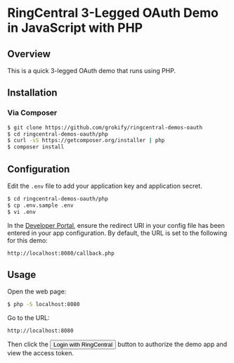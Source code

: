 RingCentral 3-Legged OAuth Demo in JavaScript with PHP
==========================================================

## Overview

This is a quick 3-legged OAuth demo that runs using PHP.

## Installation

### Via Composer

```bash
$ git clone https://github.com/grokify/ringcentral-demos-oauth
$ cd ringcentral-demos-oauth/php
$ curl -sS https://getcomposer.org/installer | php
$ composer install
```

## Configuration

Edit the `.env` file to add your application key and application secret.

```bash
$ cd ringcentral-demos-oauth/php
$ cp .env.sample .env
$ vi .env
```

In the [Developer Portal](http://developer.ringcentral.com/), ensure the redirect URI in your config file has been entered in your app configuration. By default, the URL is set to the following for this demo:

```
http://localhost:8080/callback.php
```

## Usage

Open the web page:

```bash
$ php -S localhost:8080
```

Go to the URL:

```
http://localhost:8080
````

Then click the <input type="button" value="Login with RingCentral"> button to authorize the demo app and view the access token.
